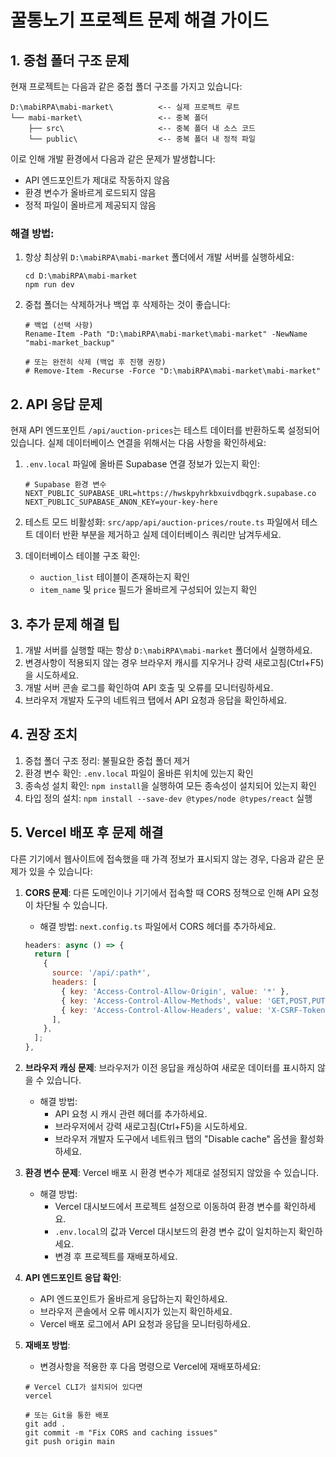 # 꿀통노기 프로젝트 문제 해결 가이드

## 1. 중첩 폴더 구조 문제

현재 프로젝트는 다음과 같은 중첩 폴더 구조를 가지고 있습니다:
```
D:\mabiRPA\mabi-market\          <-- 실제 프로젝트 루트
└── mabi-market\                 <-- 중복 폴더
    ├── src\                     <-- 중복 폴더 내 소스 코드
    └── public\                  <-- 중복 폴더 내 정적 파일
```

이로 인해 개발 환경에서 다음과 같은 문제가 발생합니다:
- API 엔드포인트가 제대로 작동하지 않음
- 환경 변수가 올바르게 로드되지 않음
- 정적 파일이 올바르게 제공되지 않음

### 해결 방법:

1. 항상 최상위 `D:\mabiRPA\mabi-market` 폴더에서 개발 서버를 실행하세요:
   ```
   cd D:\mabiRPA\mabi-market
   npm run dev
   ```

2. 중첩 폴더는 삭제하거나 백업 후 삭제하는 것이 좋습니다:
   ```
   # 백업 (선택 사항)
   Rename-Item -Path "D:\mabiRPA\mabi-market\mabi-market" -NewName "mabi-market_backup"
   
   # 또는 완전히 삭제 (백업 후 진행 권장)
   # Remove-Item -Recurse -Force "D:\mabiRPA\mabi-market\mabi-market"
   ```

## 2. API 응답 문제

현재 API 엔드포인트 `/api/auction-prices`는 테스트 데이터를 반환하도록 설정되어 있습니다. 실제 데이터베이스 연결을 위해서는 다음 사항을 확인하세요:

1. `.env.local` 파일에 올바른 Supabase 연결 정보가 있는지 확인:
   ```
   # Supabase 환경 변수
   NEXT_PUBLIC_SUPABASE_URL=https://hwskpyhrkbxuivdbqgrk.supabase.co
   NEXT_PUBLIC_SUPABASE_ANON_KEY=your-key-here
   ```

2. 테스트 모드 비활성화:
   `src/app/api/auction-prices/route.ts` 파일에서 테스트 데이터 반환 부분을 제거하고 실제 데이터베이스 쿼리만 남겨두세요.

3. 데이터베이스 테이블 구조 확인:
   - `auction_list` 테이블이 존재하는지 확인
   - `item_name` 및 `price` 필드가 올바르게 구성되어 있는지 확인

## 3. 추가 문제 해결 팁

1. 개발 서버를 실행할 때는 항상 `D:\mabiRPA\mabi-market` 폴더에서 실행하세요.
2. 변경사항이 적용되지 않는 경우 브라우저 캐시를 지우거나 강력 새로고침(Ctrl+F5)을 시도하세요.
3. 개발 서버 콘솔 로그를 확인하여 API 호출 및 오류를 모니터링하세요.
4. 브라우저 개발자 도구의 네트워크 탭에서 API 요청과 응답을 확인하세요.

## 4. 권장 조치

1. 중첩 폴더 구조 정리: 불필요한 중첩 폴더 제거
2. 환경 변수 확인: `.env.local` 파일이 올바른 위치에 있는지 확인
3. 종속성 설치 확인: `npm install`을 실행하여 모든 종속성이 설치되어 있는지 확인
4. 타입 정의 설치: `npm install --save-dev @types/node @types/react` 실행

## 5. Vercel 배포 후 문제 해결

다른 기기에서 웹사이트에 접속했을 때 가격 정보가 표시되지 않는 경우, 다음과 같은 문제가 있을 수 있습니다:

1. **CORS 문제**: 다른 도메인이나 기기에서 접속할 때 CORS 정책으로 인해 API 요청이 차단될 수 있습니다.
   - 해결 방법: `next.config.ts` 파일에서 CORS 헤더를 추가하세요.
   ```javascript
   headers: async () => {
     return [
       {
         source: '/api/:path*',
         headers: [
           { key: 'Access-Control-Allow-Origin', value: '*' },
           { key: 'Access-Control-Allow-Methods', value: 'GET,POST,PUT,DELETE,OPTIONS' },
           { key: 'Access-Control-Allow-Headers', value: 'X-CSRF-Token, X-Requested-With, Accept, Accept-Version, Content-Length, Content-MD5, Content-Type, Date, X-Api-Version' },
         ],
       },
     ];
   },
   ```

2. **브라우저 캐싱 문제**: 브라우저가 이전 응답을 캐싱하여 새로운 데이터를 표시하지 않을 수 있습니다.
   - 해결 방법: 
     - API 요청 시 캐시 관련 헤더를 추가하세요.
     - 브라우저에서 강력 새로고침(Ctrl+F5)을 시도하세요.
     - 브라우저 개발자 도구에서 네트워크 탭의 "Disable cache" 옵션을 활성화하세요.

3. **환경 변수 문제**: Vercel 배포 시 환경 변수가 제대로 설정되지 않았을 수 있습니다.
   - 해결 방법: 
     - Vercel 대시보드에서 프로젝트 설정으로 이동하여 환경 변수를 확인하세요.
     - `.env.local`의 값과 Vercel 대시보드의 환경 변수 값이 일치하는지 확인하세요.
     - 변경 후 프로젝트를 재배포하세요.

4. **API 엔드포인트 응답 확인**:
   - API 엔드포인트가 올바르게 응답하는지 확인하세요. 
   - 브라우저 콘솔에서 오류 메시지가 있는지 확인하세요.
   - Vercel 배포 로그에서 API 요청과 응답을 모니터링하세요.

5. **재배포 방법**:
   - 변경사항을 적용한 후 다음 명령으로 Vercel에 재배포하세요:
   ```
   # Vercel CLI가 설치되어 있다면
   vercel

   # 또는 Git을 통한 배포
   git add .
   git commit -m "Fix CORS and caching issues"
   git push origin main
   ``` 